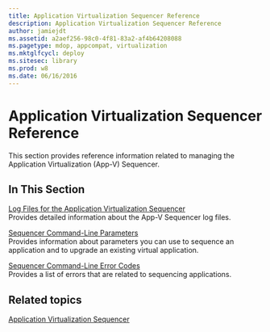 ```yaml
---
title: Application Virtualization Sequencer Reference
description: Application Virtualization Sequencer Reference
author: jamiejdt
ms.assetid: a2aef256-98c0-4f81-83a2-af4b64208088
ms.pagetype: mdop, appcompat, virtualization
ms.mktglfcycl: deploy
ms.sitesec: library
ms.prod: w8
ms.date: 06/16/2016
---
```



# Application Virtualization Sequencer Reference


This section provides reference information related to managing the Application Virtualization (App-V) Sequencer.

## In This Section


<a href="" id="log-files-for-the-application-virtualization-sequencer"></a>[Log Files for the Application Virtualization Sequencer](log-files-for-the-application-virtualization-sequencer.md)  
Provides detailed information about the App-V Sequencer log files.

<a href="" id="sequencer-command-line-parameters"></a>[Sequencer Command-Line Parameters](sequencer-command-line-parameters.md)  
Provides information about parameters you can use to sequence an application and to upgrade an existing virtual application.

<a href="" id="sequencer-command-line-error-codes"></a>[Sequencer Command-Line Error Codes](sequencer-command-line-error-codes.md)  
Provides a list of errors that are related to sequencing applications.

## Related topics


[Application Virtualization Sequencer](application-virtualization-sequencer.md)

 

 





